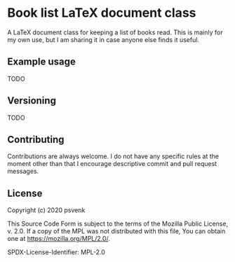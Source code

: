 # Book list LaTeX document class

A LaTeX document class for keeping a list of books read. This is mainly for my
own use, but I am sharing it in case anyone else finds it useful.

## Example usage

TODO

## Versioning

TODO

## Contributing

Contributions are always welcome. I do not have any specific rules at the moment
other than that I encourage descriptive commit and pull request messages.

## License

Copyright (c) 2020 psvenk

This Source Code Form is subject to the terms of the Mozilla Public
License, v. 2.0. If a copy of the MPL was not distributed with this
file, You can obtain one at https://mozilla.org/MPL/2.0/.

SPDX-License-Identifier: MPL-2.0
